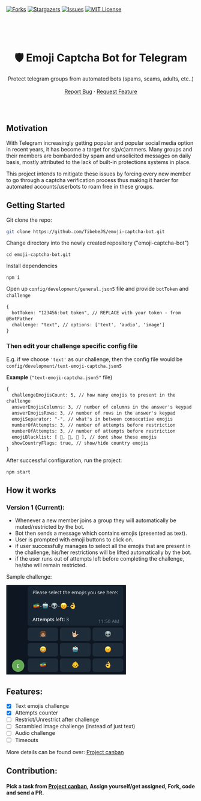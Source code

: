 [![Forks][forks-shield]][forks-url]
[![Stargazers][stars-shield]][stars-url]
[![Issues][issues-shield]][issues-url]
[![MIT License][license-shield]][license-url]


<br />
<p align="center">  
  <br/>
  <h1 align="center">🛡️ Emoji Captcha Bot for Telegram</h1>
  <p align="center">
    Protect telegram groups from automated bots (spams, scams, adults, etc..)
    <br />
    <br />
    <a href="https://github.com/TibebeJS/emoji-captcha-bot/issues">Report Bug</a>
    ·
    <a href="https://github.com/TibebeJS/emoji-captcha-bot/issues">Request Feature</a>
  </p>
  <br/>
  <br/>
</p>

## Motivation
With Telegram increasingly getting popular and popular social media option in recent years, it has become a target for s(p/c)ammers. Many groups and their members are bombarded by spam and unsolicited messages on daily basis, mostly attributed to the lack of built-in protections systems in place.

This project intends to mitigate these issues by forcing every new member to go through a captcha verification process thus making it harder for automated accounts/userbots to roam free in these groups.

## Getting Started

Git clone the repo:
```bash
git clone https://github.com/TibebeJS/emoji-captcha-bot.git
```

Change directory into the newly created repository ("emoji-captcha-bot")
```console
cd emoji-captcha-bot.git
```

Install dependencies
```console
npm i
```

Open up `config/development/general.json5` file and provide `botToken` and `challenge`
```json5
{
  botToken: "123456:bot token", // REPLACE with your token - from @BotFather
  challenge: "text", // options: ['text', 'audio', 'image']
}
```

### Then edit your challenge specific config file
E.g.  if we choose `'text'` as our challenge, then the config file would be `config/development/text-emoji-captcha.json5`

**Example** (`"text-emoji-captcha.json5"` file)

```json5
{
  challengeEmojisCount: 5, // how many emojis to present in the challenge
  answerEmojisColumns: 3, // number of columns in the answer's keypad
  answerEmojisRows: 3, // number of rows in the answer's keypad
  emojiSeparator: "-", // what's in between consecutive emojis
  numberOfAttempts: 3, // number of attempts before restriction
  numberOfAttempts: 3, // number of attempts before restriction
  emojiBlacklist: [ 🖕, 🍆, 🍑 ], // dont show these emojis
  showCountryFlags: true, // show/hide country emojis
}
```

After successful configuration, run the project:
```console
npm start
```

## How it works

### **Version 1 (Current):**
- Whenever a new member joins a group they will automatically be muted/restricted by the bot.
- Bot then sends a message which contains emojis (presented as text).
- User is prompted with emoji buttons to click on.
- if user successfully manages to select all the emojis that are present in the challenge, his/her restrictions will be lifted automatically by the bot.
- if the user runs out of attempts left before completing the challenge, he/she will remain restricted. 

Sample challenge:

![Sample screenshot](docs/sample_captcha.png)


## Features:
- [x] Text emojis challenge
- [x] Attempts counter
- [ ] Restrict/Unrestrict after challenge
- [ ] Scrambled Image challenge (instead of just text)
- [ ] Audio challenge
- [ ] Timeouts

More details can be found over: [Project canban](https://github.com/TibebeJS/emoji-captcha-bot/projects/1)

## Contribution:

#### Pick a task from [Project canban](https://github.com/TibebeJS/emoji-captcha-bot/projects/1), Assign yourself/get assigned, Fork, code and send a PR.

[forks-shield]: https://img.shields.io/github/forks/TibebeJS/emoji-captcha-bot.svg?style=for-the-badge
[forks-url]: https://github.com/TibebeJS/emoji-captcha-bot/network/members

[stars-shield]: https://img.shields.io/github/stars/TibebeJS/emoji-captcha-bot.svg?style=for-the-badge
[stars-url]: https://github.com/TibebeJS/emoji-captcha-bot/stargazers

[issues-shield]: https://img.shields.io/github/issues/TibebeJS/emoji-captcha-bot.svg?style=for-the-badge
[issues-url]: https://github.com/TibebeJS/emoji-captcha-bot/issues

[license-shield]: https://img.shields.io/github/license/TibebeJS/emoji-captcha-bot.svg?style=for-the-badge
[license-url]: https://github.com/TibebeJS/emoji-captcha-bot/blob/main/LICENSE
